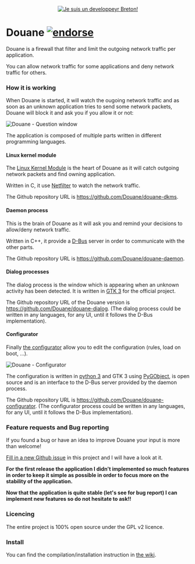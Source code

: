 <p align="center">
  <a href="http://blog.zedroot.org/" target="_blank">
    <img src="https://raw.github.com/zedtux/gpair/master/media/developpeur_breton_logo.png" alt="Je suis un developpeyr Breton!"/>
  </a>
</p>

# Douane [![endorse](http://api.coderwall.com/zedtux/endorsecount.png)](http://coderwall.com/zedtux)

Douane is a firewall that filter and limit the outgoing network traffic per application.

You can allow network traffic for some applications and deny network traffic for others.

### How it is working

When Douane is started, it will watch the ougoing network traffic and as soon as an unknown application tries to send some network packets, Douane will block it and ask you if you allow it or not:

![Douane - Question window](https://pbs.twimg.com/media/BNIv_V2CEAAPPyi.png:large)

The application is composed of multiple parts written in different programming languages.

#### Linux kernel module

The [Linux Kernel Module](https://en.wikipedia.org/wiki/Loadable_kernel_module) is the heart of Douane as it will catch outgoing network packets and find owning application.

Written in C, it use [Netfilter](http://www.netfilter.org/) to watch the network traffic.

The Github repository URL is https://github.com/Douane/douane-dkms.

#### Daemon process

This is the brain of Douane as it will ask you and remind your decisions to allow/deny network traffic.

Written in C++, it provide a [D-Bus](dbus.freedesktop.org/) server in order to communicate with the other parts.

The Github repository URL is https://github.com/Douane/douane-daemon.

#### Dialog processes

The dialog process is the window which is appearing when an unknown activity has been detected. It is written in [GTK 3](http://www.gtk.org/) for the official project.

The Github repository URL of the Douane version is https://github.com/Douane/douane-dialog. (The dialog process could be written in any languages, for any UI, until it follows the D-Bus implementation).

#### Configurator

Finally [the configurator](https://github.com/zedtux/douane-configurator) allow you to edit the configuration (rules, load on boot, ...).

![Douane - Configurator](https://pbs.twimg.com/media/BNdVVAOCQAI8CRr.png:large)

The configuration is written in [python 3](http://www.python.org/) and GTK 3 using [PyGObject](https://live.gnome.org/PyGObject), is open source and is an interface to the D-Bus server provided by the daemon process.

The Github repository URL is https://github.com/Douane/douane-configurator. (The configurator process could be written in any languages, for any UI, until it follows the D-Bus implementation).

### Feature requests and Bug reporting

If you found a bug or have an idea to improve Douane your input is more than welcome!

[Fill in a new Github issue](https://github.com/zedtux/Douane/issues/new) in this project and I will have a look at it.


**For the first release the application I didn't implemented so much features in order to keep it simple as possible in order to focus more on the stability of the application.**

**Now that the application is quite stable (let's see for bug report) I can implement new features so do not hesitate to ask!!**

### Licencing

The entire project is 100% open source under the GPL v2 licence.

### Install

You can find the compilation/installation instruction in [the wiki](https://github.com/Douane/Douane/wiki).
